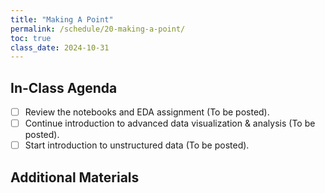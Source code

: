 ```yaml
---
title: "Making A Point"
permalink: /schedule/20-making-a-point/
toc: true
class_date: 2024-10-31
---
```


## In-Class Agenda

- [ ] Review the notebooks and EDA assignment (To be posted).
- [ ] Continue introduction to advanced data visualization & analysis (To be posted).
- [ ] Start introduction to unstructured data (To be posted).

## Additional Materials
